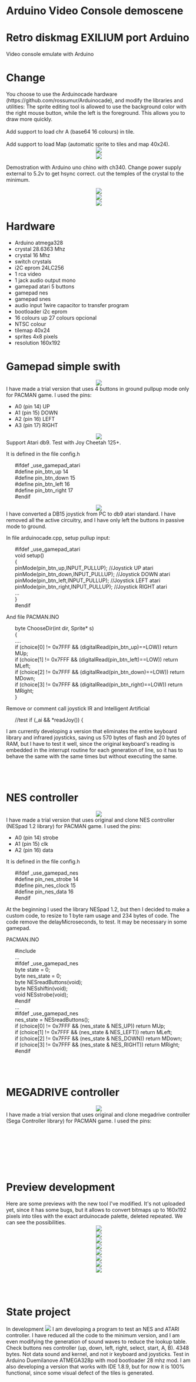 # Arduino Video Console demoscene
<h1>Retro diskmag EXILIUM port Arduino</h1>
Video console emulate with Arduino

<h1>Change</h1>
You choose to use the Arduinocade hardware (https://github.com/rossumur/Arduinocade), and modify the libraries and utilities:
The sprite editing tool is allowed to use the background color with the right mouse button, while the left is the foreground. This allows you to draw more quickly.
<br><br>
Add support to load chr A (base64 16 colours) in tile.
<br><br>
Add support to load Map (automatic sprite to tiles and map 40x24).
<center><img src="previewArduinocade.png"></center>
<center><img src="previewMap.png"></center>

Demostration with Arduino uno chino with ch340. Change power supply external to 5.2v to get hsync correct. cut the temples of the crystal to the minimum.
<center><img src='https://github.com/rpsubc8/ArduinoVideoConsole/blob/master/arduinochinoAlimentacionExterna.jpg'></center>
<center><img src='https://github.com/rpsubc8/ArduinoVideoConsole/blob/master/previews/arduinouno.jpg'></center>

<center><img src='https://github.com/rpsubc8/ArduinoVideoConsole/blob/master/chinocolor.jpg'></center>

<h1>Hardware</h1>
<ul>
 <li>Arduino atmega328</li>
 <li>crystal 28.6363 Mhz</li>
 <li>crystal 16 Mhz</li>
 <li>switch crystals</li>
 <li>i2C eprom 24LC256</li>
 <li>1 rca video</li>
 <li>1 jack audio output mono</li>
 <li>gamepad atari 5 buttons</li>
 <li>gamepad nes</li>
 <li>gamepad snes</li>
 <li>audio input 1wire capacitor to transfer program</li>
 <li>bootloader i2c eprom</li>
 <li>16 colours up 27 colours opcional</li>
 <li>NTSC colour</li>
 <li>tilemap 40x24</li>
 <li>sprites 4x8 pixels</li>
 <li>resolution 160x192</li>
</ul>


<h1>Gamepad simple swith</h1>
<center><img src="BotonesAtari.png"></center>
I have made a trial version that uses 4 buttons in ground pullpup mode only for PACMAN game. I used the pins:
<ul>
 <li>A0 (pin 14) UP</li>
 <li>A1 (pin 15) DOWN</li>
 <li>A2 (pin 16) LEFT</li>
 <li>A3 (pin 17) RIGHT</li>
</ul>

<center><img src="cheetah125.png"></center>
Support Atari db9. Test with Joy Cheetah 125+.

It is defined in the file config.h
<ul>
 #ifdef _use_gamepad_atari<br>
  #define pin_btn_up 14<br>
  #define pin_btn_down 15<br>
  #define pin_btn_left 16<br>
  #define pin_btn_right 17<br>
 #endif<br>
</ul> 

<center><img src="paddb15atari.png"></center>
I have converted a DB15 joystick from PC to db9 atari standard. I have removed all the active circuitry, and I have only left the buttons in passive mode to ground.<br>

In file arduinocade.cpp, setup pullup input:
<ul>
#ifdef _use_gamepad_atari<br>
 void setup()<br>
 {<br>
    pinMode(pin_btn_up,INPUT_PULLUP); //Joystick UP atari<br>
    pinMode(pin_btn_down,INPUT_PULLUP); //Joystick DOWN atari<br>
    pinMode(pin_btn_left,INPUT_PULLUP); //Joystick LEFT atari<br>
    pinMode(pin_btn_right,INPUT_PULLUP); //Joystick RIGHT atari<br>
    ...<br>
 }<br>
 #endif<br>
</ul>
</code>

And file PACMAN.INO
<ul>
byte ChooseDir(int dir, Sprite* s)<br>
{<br>
 ....<br>
            if (choice[0] != 0x7FFF && (digitalRead(pin_btn_up)==LOW)) return MUp;<br>
            if (choice[1] != 0x7FFF && (digitalRead(pin_btn_left)==LOW)) return MLeft;<br>
            if (choice[2] != 0x7FFF && (digitalRead(pin_btn_down)==LOW)) return MDown;<br>
            if (choice[3] != 0x7FFF && (digitalRead(pin_btn_right)==LOW)) return MRight;<br>
}<br>
</ul>

Remove or comment call joystick IR and Intelligent Artificial
<ul>
 //test        if (_ai && *readJoy()) {<br>
</ul>

I am currently developing a version that eliminates the entire keyboard library and infrared joysticks, saving us 570 bytes of flash and 20 bytes of RAM, but I have to test it well, since the original keyboard's reading is embedded in the interrupt routine for each generation of line, so it has to behave the same with the same times but without executing the same.

<br><br>
<h1>NES controller</h1>
<center><img src="gamepadnes.png"></center>
I have made a trial version that uses original and clone NES controller (NESpad 1.2 library) for PACMAN game. I used the pins:

<ul>
 <li>A0 (pin 14) strobe</li>
 <li>A1 (pin 15) clk</li>
 <li>A2 (pin 16) data</li> 
</ul>

It is defined in the file config.h
<ul>
  #ifdef _use_gamepad_nes<br>
  #define pin_nes_strobe 14<br>
  #define pin_nes_clock 15<br>
  #define pin_nes_data 16<br>
 #endif<br>
</ul>

At the beginning I used the library NESpad 1.2, but then I decided to make a custom code, to resize to 1 byte ram usage and 234 bytes of code. The code remove the delayMicroseconds, to test. It may be necessary in some gamepad.

PACMAN.INO
<ul>
#include <NESpad.h><br>
...<br>
#ifdef _use_gamepad_nes<br> 
 byte state = 0;<br>
 byte nes_state = 0;<br>
 byte NESreadButtons(void);<br>
 byte NESshiftin(void);<br>
 void NESstrobe(void);<br>
#endif<br>
...<br>
            #ifdef _use_gamepad_nes<br>
             nes_state = NESreadButtons();<br>
             if (choice[0] != 0x7FFF && (nes_state & NES_UP)) return MUp;<br>
             if (choice[1] != 0x7FFF && (nes_state & NES_LEFT)) return MLeft;<br>
             if (choice[2] != 0x7FFF && (nes_state & NES_DOWN)) return MDown;<br>
             if (choice[3] != 0x7FFF && (nes_state & NES_RIGHT)) return MRight;<br>            
            #endif<br>
</ul>

<br><br>
<h1>MEGADRIVE controller</h1>
<center><img src="padmegadrive.png"></center>
I have made a trial version that uses original and clone megadrive controller (Sega Controller library) for PACMAN game. I used the pins:

<br><br><br><br><br><br>

<!--<h1>First prototype (deprecated)</h1>
Minimum videoconsole (one chip) ARDUINO (ATMEGA 328P) with video TV output (DAC R2R 4 bits 16 colors grayscale), and sound (DAC R2R 4 bits)<br>
<img src='https://github.com/rpsubc8/ArduinoVideoConsole/blob/master/previewVideoconsola.png'>
<img src='https://github.com/rpsubc8/ArduinoVideoConsole/blob/master/previewVideoconsola2.png'>
<img src='https://github.com/rpsubc8/ArduinoVideoConsole/blob/master/previewVideoconsola3.png'><br>
Parser emulator in Javascript, which allows you to generate a game with the different video modes:
<ul>
 <li>84x48 (framebuffer 4 and 8 colors)</li>
 <li>84x64 (framebuffer 4 colors)</li>
 <li>96x64 (framebuffer 4 colors)</li>
 <li>96x96 (tiles)</li>
 <li>128x96 (tiles)</li>
 <li>128x128 (tiles)</li>
 <li>256x128 (tiles)</li>
 <li>480x240 (tiles)</li>
</ul>
 Tiles mode combination with framebuffer.<br>
 With code in JS and P5JS, video output can be simulated, allowing intermediate C code for Arduino, which can later be compiled and viewed in real chip.<br><br>
 It uses a hardware similar to the TVOUT of arduino, but with multiple improvements, to be able to support 16 shades of gray.<br><br>
 Old diskmag <a href='http://www.pouet.net/prod.php?which=5967'>EXILIUM</a> port for minimal hardware chip ATMEGA328 (32 KB) gfx text mode.
-->


<h1>Preview development</h1>
Here are some previews with the new tool I've modified. It's not uploaded yet, since it has some bugs, but it allows to convert bitmaps up to 160x192 pixels into tiles with the exact arduinocade palette, deleted repeated. We can see the possibilities.
<center><img src='https://github.com/rpsubc8/ArduinoVideoConsole/blob/master/previews/previewMario1.png'></center>
<center><img src='https://github.com/rpsubc8/ArduinoVideoConsole/blob/master/previews/previewMario2.png'></center>
<center><img src='https://github.com/rpsubc8/ArduinoVideoConsole/blob/master/previews/previewArkanoid.png'></center>
<center><img src='https://github.com/rpsubc8/ArduinoVideoConsole/blob/master/previews/previewBubble.png'></center>
<center><img src='https://github.com/rpsubc8/ArduinoVideoConsole/blob/master/previews/previewContra.png'></center>
<center><img src='https://github.com/rpsubc8/ArduinoVideoConsole/blob/master/previews/previewGalaga.png'></center>
<center><img src='https://github.com/rpsubc8/ArduinoVideoConsole/blob/master/previews/previewBatman.png'></center>
<center><img src='https://github.com/rpsubc8/ArduinoVideoConsole/blob/master/previews/previewGameover.png'></center>
<br><br><br>

<h1>State project</h1>
In development
<img src='https://github.com/rpsubc8/ArduinoVideoConsole/blob/master/testpad.png'>
I am developing a program to test an NES and ATARI controller. I have reduced all the code to the minimum version, and I am even modifying the generation of sound waves to reduce the lookup table.
Check buttons nes controller (up, down, left, right, select, start, A, B).
4348 bytes. Not data sound and kernel, and not ir keyboard and joysticks.
Test in Arduino Duemilanove ATMEGA328p with mod bootloader 28 mhz mod.
I am also developing a version that works with IDE 1.8.9, but for now it is 100% functional, since some visual defect of the tiles is generated.

<!--
Videoconsola minima (un solo chip) ARDUINO (ATMEGA 328P) con salida de video TV (DAC R2R 4 bits 16 colours escala de grises), and sound (DAC R2R 4 bits)
Emulador Parser en Javascript, que permite generar un juego con los diferentes modos de videos:
<ul>
 <li>84x48 (framebuffer 4 y 8 colores)</li>
 <li>84x64 (framebuffer 4 colores)</li>
 <li>96x64 (framebuffer 4 colores)</li>
 <li>96x96 (tiles)</li>
 <li>128x96 (tiles)</li>
 <li>128x128 (tiles)</li>
 <li>256x128 (tiles)</li>
 <li>480x240 (tiles)</li>
 </ul>
 Combinacion de modo Tiles con framebuffer.
-->
 <!--Con codigo en JS y P5JS, se puede simular la salida de video, permitiendo generar código intermedio en C para Arduino, que posteriormente se puede compilar y ver en chip real.-->

 <!--Se utiliza un hardware similar al TVOUT de arduino, pero con múltiples mejoras, al poder soportar 16 tonalidades de gris.
 Se portará la vieja diskmag multiplataforma EXILIUM de mi grupo SLIDERS a un chip ATMEGA328 (32 KB).
-->

